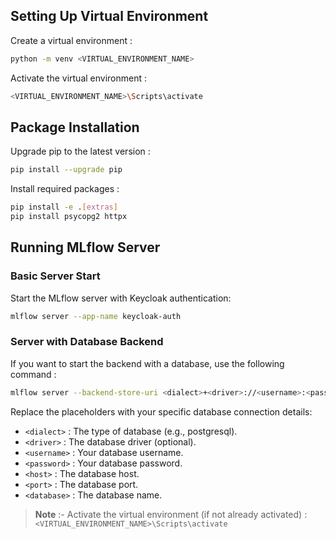 ## Setting Up Virtual Environment

Create a virtual environment : 
```bash
python -m venv <VIRTUAL_ENVIRONMENT_NAME>
```
Activate the virtual environment :
```bash 
<VIRTUAL_ENVIRONMENT_NAME>\Scripts\activate
```

## Package Installation
Upgrade pip to the latest version : 
```bash
pip install --upgrade pip
```

Install required packages :
```bash
pip install -e .[extras]  
pip install psycopg2 httpx
```

## Running MLflow Server
### Basic Server Start
Start the MLflow server with Keycloak authentication:
```bash
mlflow server --app-name keycloak-auth
```
### Server with Database Backend
If you want to start the backend with a database, use the following command :
```bash
mlflow server --backend-store-uri <dialect>+<driver>://<username>:<password>@<host>:<port>/<database> --default-artifact-root S3://bucketname --app-name keycloak-auth
```
Replace the placeholders with your specific database connection details:

- `<dialect>` : The type of database (e.g., postgresql).
- `<driver>` : The database driver (optional).
- `<username>` : Your database username.
- `<password>` : Your database password.
- `<host>` : The database host.
- `<port>` : The database port.
- `<database>` : The database name.

>**Note** :- Activate the virtual environment (if not already activated) : `<VIRTUAL_ENVIRONMENT_NAME>\Scripts\activate`
